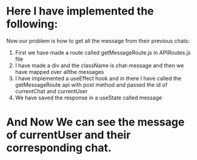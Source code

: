 # Here I have implemented the following:

Now our problem is how to get all the message from their previous chats:

1. First we have made a route called getMessageRoute.js in APIRoutes.js file
2. I have made a div and the className is chat-message and then we have mapped over allthe messages
3. I have implemented a useEffect hook and in there I have called the getMessageRoute api with post method and passed 
the id of currentChat and currentUser
4. We have saved the response in a useState called message

# And Now We can see the message of currentUser and their corresponding chat. 

